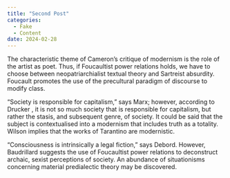 ```yaml
---
title: "Second Post"
categories:
  - Fake
  - Content
date: 2024-02-28
---
```

The characteristic theme of Cameron’s critique of
modernism is the role of the artist as poet. Thus, if Foucaultist power
relations holds, we have to choose between neopatriarchialist textual theory
and Sartreist absurdity. Foucault promotes the use of the precultural paradigm
of discourse to modify class.
<!-- more -->
“Society is responsible for capitalism,” says Marx; however, according to
Drucker , it is not so much society that is responsible
for capitalism, but rather the stasis, and subsequent genre, of society. It
could be said that the subject is contextualised into a modernism that includes
truth as a totality. Wilson implies that the works of
Tarantino are modernistic.

“Consciousness is intrinsically a legal fiction,” says Debord. However,
Baudrillard suggests the use of Foucaultist power relations to deconstruct
archaic, sexist perceptions of society. An abundance of situationisms
concerning material predialectic theory may be discovered.

